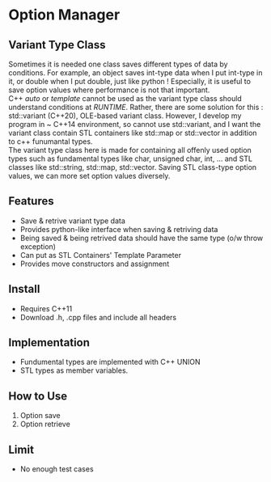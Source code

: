 # Option Manager

## Variant Type Class
Sometimes it is needed one class saves different types of data by conditions. For example, an object saves int-type data when I put int-type in it, or double when I put double, just like python ! Especially, it is useful to save option values where performance is not that important. <br>
C++ *auto* or *template* cannot be used as the variant type class should understand conditions at *RUNTIME*. Rather, there are some solution for this : std::variant (C++20), OLE-based variant class. However, I develop my program in ~ C++14 environment, so cannot use std::variant, and I want the variant class contain STL containers like std::map or std::vector in addition to c++ funumantal types. <br>
The variant type class here is made for containing all offenly used option types such as fundamental types like char, unsigned char, int, ... and STL classes like std::string, std::map, std::vector. Saving STL class-type option values, we can more set option values diversely.

## Features
- Save & retrive variant type data
- Provides python-like interface when saving & retriving data
- Being saved & being retrived data should have the same type (o/w throw exception)
- Can put as STL Containers' Template Parameter
- Provides move constructors and assignment

## Install
- Requires C++11
- Download .h, .cpp files and include all headers

## Implementation
- Fundumental types are implemented with C++ UNION
- STL types as member variables. 

## How to Use
1. Option save
2. Option retrieve

## Limit
- No enough test cases
